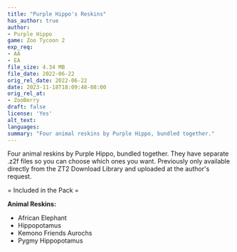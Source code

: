 ```yaml
---
title: "Purple Hippo's Reskins"
has_author: true
author: 
- Purple Hippo
game: Zoo Tycoon 2
exp_req:
- AA
- EA
file_size: 4.34 MB
file_date: 2022-06-22
orig_rel_date: 2022-06-22
date: 2023-11-18T18:09:48-08:00
orig_rel_at: 
- ZooBerry
draft: false
license: 'Yes'
alt_text: 
languages:
summary: "Four animal reskins by Purple Hippo, bundled together."
---
```

Four animal reskins by Purple Hippo, bundled together. They have separate .z2f files so you can choose which ones you want. Previously only available directly from the ZT2 Download Library and uploaded at the author's request.

= Included in the Pack =

**Animal Reskins:**
- African Elephant
- Hippopotamus
- Kemono Friends Aurochs
- Pygmy Hippopotamus